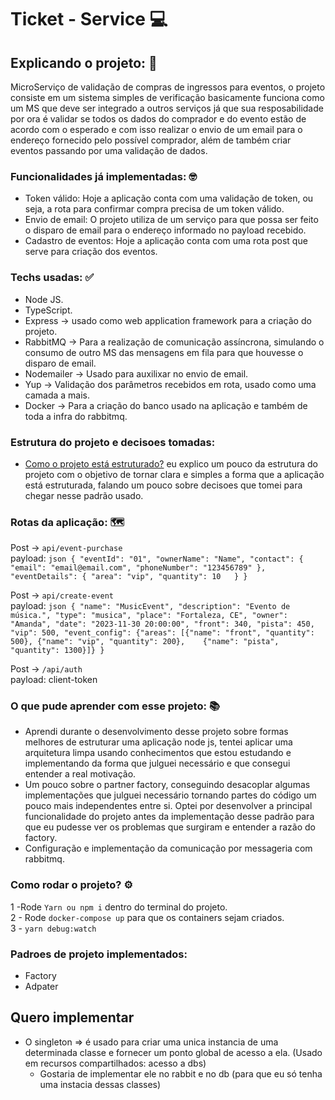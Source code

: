 # Ticket - Service 💻

## Explicando o projeto: 🎯
MicroServiço de validação de compras de ingressos para eventos, o projeto consiste em um sistema simples de verificação basicamente funciona como um MS que deve ser integrado a outros serviços já que sua resposabilidade por ora é validar se todos os dados do comprador e do evento estão de acordo com o esperado e com isso realizar o envio de um email para o endereço fornecido pelo possível comprador, além de também criar eventos passando por uma validação de dados. 

### Funcionalidades já implementadas: 🤓
* Token válido: Hoje a aplicação conta com uma validação de token, ou seja, a rota para confirmar compra precisa de um token válido.
* Envio de email: O projeto utiliza de um serviço para que possa ser feito o disparo de email para o endereço informado no payload recebido.
* Cadastro de eventos: Hoje a aplicação conta com uma rota post que serve para criação dos eventos.


### Techs usadas: ✅ 
* Node JS.
* TypeScript.
* Express -> usado como web application framework para a criação do projeto.
* RabbitMQ -> Para a realização de comunicação assíncrona, simulando o consumo de outro MS das mensagens em fila para que houvesse o disparo de email.
* Nodemailer -> Usado para auxilixar no envio de email.
* Yup -> Validação dos parâmetros recebidos em rota, usado como uma camada a mais.
* Docker -> Para a criação do banco usado na aplicação e também de toda a infra do rabbitmq.

### Estrutura do projeto e decisoes tomadas: 
- [Como o projeto está estruturado?](./STRUCTURE.MD) eu explico um pouco da estrutura do projeto com o objetivo de tornar clara e simples a forma que a aplicação está estruturada, falando um pouco sobre decisoes
que tomei para chegar nesse padrão usado.  
### Rotas da aplicação: 🗺️
Post -> `api/event-purchase` 
    </br>
payload: 
       ```json
       {
		"eventId": "01",
        "ownerName": "Name",
        "contact": {
        "email": "email@email.com",
        "phoneNumber": "123456789"
        },
        "eventDetails": {
        "area": "vip",
        "quantity": 10  
        }
    }```

Post -> `api/create-event` 
    </br>
payload: 
       ```json
    {
        "name": "MusicEvent",
        "description": "Evento de música.",
        "type": "musica",
        "place": "Fortaleza, CE",
        "owner": "Amanda",
        "date": "2023-11-30 20:00:00",
        "front": 340,
        "pista": 450,
        "vip": 500,
        "event_config": {"areas": [{"name": "front", "quantity": 500}, {"name": "vip", "quantity": 200}, 	{"name": "pista", "quantity": 1300}]}
    }```
    
Post -> `/api/auth`
</br>
payload: client-token


### O que pude aprender com esse projeto: 📚
* Aprendi durante o desenvolvimento desse projeto sobre formas melhores de estruturar uma aplicação node js, tentei aplicar uma arquitetura limpa usando conhecimentos que estou estudando e implementando da forma que julguei necessário e que consegui entender a real motivação. 
* Um pouco sobre o partner factory, conseguindo desacoplar algumas implementações que julguei necessário tornando partes do código um pouco mais independentes entre si. Optei por desenvolver a principal funcionalidade do projeto antes da implementação desse padrão para que eu pudesse ver os problemas que surgiram e entender a razão do factory.
* Configuração e implementação da comunicação por messageria com rabbitmq. 

### Como rodar o projeto? ⚙️
1 -Rode `Yarn ou npm i` dentro do terminal do projeto.
 </br>
 2 - Rode `docker-compose up` para que os containers sejam criados.
 </br>
 3 - `yarn debug:watch`


### Padroes de projeto implementados: 
* Factory
* Adpater

## Quero implementar 
* O singleton => é usado para criar uma unica instancia de uma determinada classe e 
fornecer um ponto global de acesso a ela. (Usado em recursos compartilhados: acesso a dbs)
    * Gostaria de implementar ele no rabbit e no db (para que eu só tenha uma instacia dessas classes)